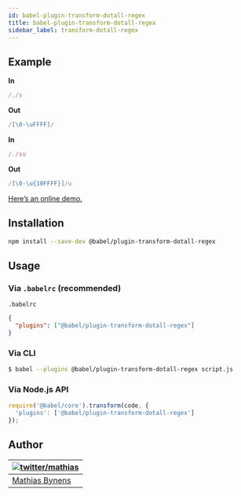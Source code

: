 ```yaml
---
id: babel-plugin-transform-dotall-regex
title: babel-plugin-transform-dotall-regex
sidebar_label: transform-dotall-regex
---
```


## Example

**In**

```js
/./s
```

**Out**

```js
/[\0-\uFFFF]/
```

**In**

```js
/./su
```

**Out**

```js
/[\0-\u{10FFFF}]/u
```

[Here’s an online demo.](https://mothereff.in/regexpu#input=const+regex+%3D+/foo.bar/s%3B%0Aconsole.log%28%0A++regex.test%28%27foo%5Cnbar%27%29%0A%29%3B%0A//+%E2%86%92+true&dotAllFlag=1)

## Installation

```sh
npm install --save-dev @babel/plugin-transform-dotall-regex
```

## Usage

### Via `.babelrc` (recommended)

`.babelrc`

```json
{
  "plugins": ["@babel/plugin-transform-dotall-regex"]
}
```

### Via CLI

```sh
$ babel --plugins @babel/plugin-transform-dotall-regex script.js
```

### Via Node.js API

```js
require('@babel/core').transform(code, {
  'plugins': ['@babel/plugin-transform-dotall-regex']
});
```

## Author

| [![twitter/mathias](https://gravatar.com/avatar/24e08a9ea84deb17ae121074d0f17125?s=70)](https://twitter.com/mathias "Follow @mathias on Twitter") |
|---|
| [Mathias Bynens](https://mathiasbynens.be/) |

